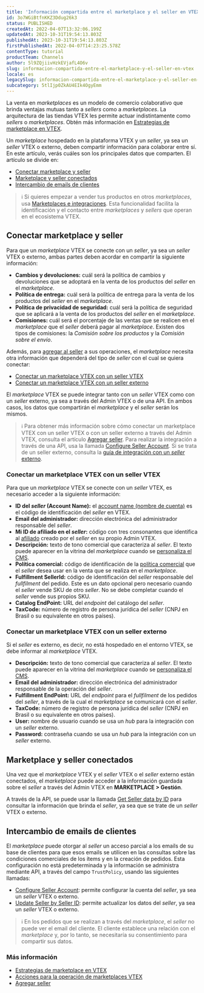```yaml
---
title: 'Información compartida entre el marketplace y el seller en VTEX'
id: 3o7WGiBtfnKKZ3Ddug26k3
status: PUBLISHED
createdAt: 2022-04-07T13:32:06.199Z
updatedAt: 2023-10-31T19:54:13.803Z
publishedAt: 2023-10-31T19:54:13.803Z
firstPublishedAt: 2022-04-07T14:23:25.578Z
contentType: tutorial
productTeam: Channels
author: 5l9ZQjiivHzkEVjafL4O6v
slug: informacion-compartida-entre-el-marketplace-y-el-seller-en-vtex
locale: es
legacySlug: informacion-compartida-entre-el-marketplace-y-el-seller-en-vtex
subcategory: 5tlIjp0ZkAU4EIk4OgyEmm
---
```


La venta en _marketplaces_ es un modelo de comercio colaborativo que brinda ventajas mutuas tanto a _sellers_ como a _marketplaces_. La arquitectura de las tiendas VTEX les permite actuar indistintamente como _sellers_ o _marketplaces_. Obtén más información en [Estrategias de marketplace en VTEX](https://help.vtex.com/es/tutorial/estrategias-de-marketplace-na-vtex--tutorials_402).

Un _marketplace_ hospedado en la plataforma VTEX y un _seller_, ya sea un _seller_ VTEX o externo, deben compartir información para colaborar entre sí. En este artículo, verás cuáles son los principales datos que comparten. El artículo se divide en:

- [Conectar marketplace y seller](#conectar-marketplace-y-seller) 
- [Marketplace y seller conectados](#marketplace-y-seller-conectados)
- [Intercambio de emails de clientes](#intercambio-de-emails-de-clientes)

>ℹ️ Si quieres empezar a vender tus productos en otros <i>marketplaces</i>, usa [Marketplaces e integraciones](https://help.vtex.com/es/tutorial/encontre-marketplaces-e-sellers-no-ecossistema-vtex--2bzC7tXlVgLEEjxo4ixcAM). Esta funcionalidad facilita la identificación y el contacto entre <i>marketplaces</i> y <i>sellers</i> que operan en el ecosistema VTEX.

## Conectar marketplace y seller

Para que un _marketplace_ VTEX se conecte con un _seller_, ya sea un _seller_ VTEX o externo, ambas partes deben acordar en compartir la siguiente información:

- **Cambios y devoluciones:** cuál será la política de cambios y devoluciones que se adoptará en la venta de los productos del _seller_ en el _marketplace_.
- **Política de entrega:** cuál será la política de entrega para la venta de los productos del _seller_ en el _marketplace_.
- **Política de privacidad de seguridad:** cuál será la política de seguridad que se aplicará a la venta de los productos del _seller_ en el _marketplace_.
- **Comisiones:** cuál será el porcentaje de las ventas que se realicen en el _marketplace_ que el _seller_ deberá pagar al _marketplace_. Existen dos tipos de comisiones: la _Comisión sobre los productos_ y la _Comisión sobre el envío_.

Además, para [agregar al seller](https://help.vtex.com/es/tutorial/configurando-seller/) a sus operaciones, el _marketplace_ necesita otra información que dependerá del tipo de _seller_ con el cual se quiera conectar:

- [Conectar un marketplace VTEX con un seller VTEX](#conectar-un-marketplace-vtex-con-un-seller-vtex)
- [Conectar un marketplace VTEX con un seller externo](#conectar-un-marketplace-vtex-con-un-seller-externo)

El _marketplace_ VTEX se puede integrar tanto con un _seller_ VTEX como con un _seller_ externo, ya sea a través del Admin VTEX o de una API. En ambos casos, los datos que compartirán el _marketplace_ y el _seller_ serán los mismos.

>ℹ️ Para obtener más información sobre cómo conectar un marketplace VTEX con un seller VTEX o con un seller externo a través del Admin VTEX, consulta el artículo [Agregar seller](https://help.vtex.com/es/tutorial/configurando-seller). Para realizar la integración a través de una API, usa la llamada [Configure Seller Account](https://developers.vtex.com/docs/api-reference/marketplace-apis#post-/seller-register/pvt/sellers). Si se trata de un seller externo, consulta la [guía de integración con un <i>seller</i> externo](https://developers.vtex.com/vtex-rest-api/docs/external-seller-integration-guide).

### Conectar un marketplace VTEX con un seller VTEX

Para que un _marketplace_ VTEX se conecte con un _seller_ VTEX, es necesario acceder a la siguiente información:

- **ID del _seller_ (Account Name):** el [account name (nombre de cuenta)](https://help.vtex.com/es/tutorial/o-que-e-account-name--i0mIGLcg3QyEy8OCicEoC) es el código de identificación del _seller_ en VTEX.
- **Email del administrador:** dirección electrónica del administrador responsable del _seller_.
- **Mi ID de afiliado en el _seller_:** código con tres consonantes que identifica al [afiliado](https://help.vtex.com/es/tutorial/o-que-e-afiliado--4bN3e1YarSEammk2yOeMc0) creado por el _seller_ en su propio Admin VTEX. 
- **Descripción:** texto de tono comercial que caracteriza al _seller_. El texto puede aparecer en la vitrina del _marketplace_ cuando se [personaliza el CMS](https://help.vtex.com/es/tutorial/list-of-controls-for-templates--tutorials_563).
- **Política comercial:** código de identificación de la [política comercial](https://help.vtex.com/es/tutorial/como-funciona-uma-politica-comercial--6Xef8PZiFm40kg2STrMkMV) que el _seller_ desea usar en la venta que se realiza en el _marketplace_.
- **Fulfillment SellerId:** código de identificación del _seller_ responsable del _fullfilment_ del pedido. Este es un dato opcional pero necesario cuando el _seller_ vende SKU de otro _seller_. No se debe completar cuando el _seller_ vende sus propios SKU.
- **Catalog EndPoint:** URL del _endpoint_ del catálogo del _seller_.
- **TaxCode:** número de registro de persona jurídica del _seller_ (CNPJ en Brasil o su equivalente en otros países).

### Conectar un marketplace VTEX con un seller externo

Si el _seller_ es externo, es decir, no está hospedado en el entorno VTEX, se debe informar al _marketplace_ VTEX.

- **Descripción:** texto de tono comercial que caracteriza al _seller_. El texto puede aparecer en la vitrina del _marketplace_ cuando se [personaliza el CMS](https://help.vtex.com/es/tutorial/list-of-controls-for-templates--tutorials_563).
- **Email del administrador:** dirección electrónica del administrador responsable de la operación del _seller_.
- **Fulfillment EndPoint:** URL del _endpoint_ para el _fullfilment_ de los pedidos del _seller_, a través de la cual el _marketplace_ se comunicará con el _seller_.
- **TaxCode:** número de registro de persona jurídica del _seller_ (CNPJ en Brasil o su equivalente en otros países).
- **User:** nombre de usuario cuando se usa un _hub_ para la integración con un _seller_ externo.
- **Password:** contraseña cuando se usa un _hub_ para la integración con un _seller_ externo.

## Marketplace y seller conectados

Una vez que el _marketplace_ VTEX y el _seller_ VTEX o el _seller_ externo están conectados,  el _marketplace_ puede acceder a la información guardada sobre el _seller_ a través del Admin VTEX en **MARKETPLACE > Gestión**.

A través de la API, se puede usar la llamada [Get Seller data by ID](https://developers.vtex.com/docs/api-reference/marketplace-apis#get-/seller-register/pvt/sellers/-sellerId-) para consultar la información que brinda el _seller_, ya sea que se trate de un _seller_ VTEX o externo.

## Intercambio de emails de clientes

El _marketplace_ puede otorgar al _seller_ un acceso parcial a los emails de su base de clientes para que esos emails se utilicen en las consultas sobre las condiciones comerciales de los ítems y en la creación de pedidos. Esta configuración no está predeterminada y la información se administra mediante API, a través del campo `TrustPolicy`, usando las siguientes llamadas:

- [Configure Seller Account](https://developers.vtex.com/docs/api-reference/marketplace-apis#post-/seller-register/pvt/sellers): permite configurar la cuenta del _seller_, ya sea un _seller_ VTEX o externo.
- [Update Seller by Seller ID](https://developers.vtex.com/docs/api-reference/marketplace-apis#patch-/seller-register/pvt/sellers/-sellerId-): permite actualizar los datos del _seller_, ya sea un _seller_ VTEX o externo.

>ℹ️ En los pedidos que se realizan a través del <i>marketplace</i>, el <i>seller</i> no puede ver el email del cliente. El cliente establece una relación con el <i>marketplace</i> y, por lo tanto, se necesitaría su consentimiento para compartir sus datos.

### Más información

- [Estrategias de marketplace en VTEX](https://help.vtex.com/es/tutorial/estrategias-de-marketplace-na-vtex--tutorials_402)
- [Acciones para la operación de marketplaces VTEX](https://help.vtex.com/es/tutorial/acoes-para-a-operacao-de-marketplaces-vtex--2SdIflvwywiOqCpczKCfev)
- [Agregar seller](https://help.vtex.com/es/tutorial/configurando-seller/)
